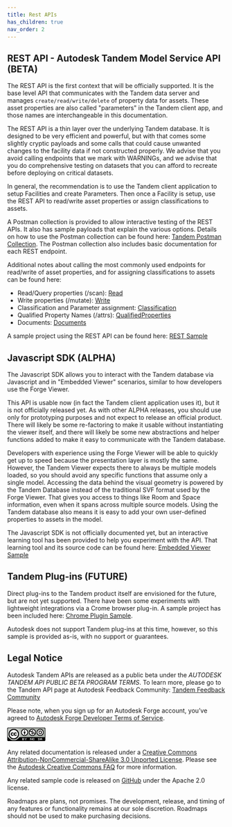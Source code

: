 ```yaml
---
title: Rest APIs
has_children: true
nav_order: 2
---
```


## REST API - Autodesk Tandem Model Service API (BETA)

The REST API is the first context that will be officially supported.  It is the base level API that communicates with the Tandem data server and manages `create/read/write/delete` of property data for assets. These asset properties are also called "parameters" in the Tandem client app, and those names are interchangeable in this documentation.

The REST API is a thin layer over the underlying Tandem database.  It is designed to be very efficient and powerful, but with that comes some slightly cryptic payloads and some calls that could cause unwanted changes to the facility data if not constructed properly.  We advise that you avoid calling endpoints that we mark with WARNINGs, and we advise that you do comprehensive testing on datasets that you can afford to recreate before deploying on critical datasets.

In general, the recommendation is to use the Tandem client application to setup Facilities and create Parameters. Then once a Facility is setup, use the REST API to read/write asset properties or assign classifications to assets.

A Postman collection is provided to allow interactive testing of the REST APIs.  It also has sample payloads that explain the various options. Details on how to use the Postman collection can be found here: [Tandem Postman Collection](API_postman.md).  The Postman collection also includes basic documentation for each REST endpoint.

Additional notes about calling the most commonly used endpoints for read/write of asset properties, and for assigning classifications to assets can be found here:

- Read/Query properties (/scan): [Read](API_scan.md)
- Write properties (/mutate): [Write](API_mutate.md)
- Classification and Parameter assignment: [Classification](API_classification.md)
- Qualified Property Names (/attrs): [QualifiedProperties](API_attrs.md)
- Documents: [Documents](API_docs.md)

A sample project using the REST API can be found here: [REST Sample](https://github.com/autodesk-tandem/tandem-sample-rest)

## Javascript SDK (ALPHA)

The Javascript SDK allows you to interact with the Tandem database via Javascript and in "Embedded Viewer" scenarios, similar to how developers use the Forge Viewer.

This API is usable now (in fact the Tandem client application uses it), but it is not officially released yet. As with other ALPHA releases, you should use only for prototyping purposes and not expect to release an official product. There will likely be some re-factoring to make it usable without instantiating the viewer itself, and there will likely be some new abstractions and helper functions added to make it easy to communicate with the Tandem database.

Developers with experience using the Forge Viewer will be able to quickly get up to speed because the presentation layer is mostly the same.  However, the Tandem Viewer expects there to always be multiple models loaded, so you should avoid any specific functions that assume only a single model. Accessing the data behind the visual geometry is powered by the Tandem Database instead of the traditional SVF format used by the Forge Viewer. That gives you access to things like Room and Space information, even when it spans across multiple source models. Using the Tandem database also means it is easy to add your own user-defined properties to assets in the model.

The Javascript SDK is not officially documented yet, but an interactive learning tool has been provided to help you experiment with the API. That learning tool and its source code can be found here: [Embedded Viewer Sample](https://github.com/autodesk-tandem/tandem-sample-emb-viewer)


## Tandem Plug-ins (FUTURE)

Direct plug-ins to the Tandem product itself are envisioned for the future, but are not yet supported. There have been some experiments with lightweight integrations via a Crome browser plug-in.  A sample project has been included here: [Chrome Plugin Sample](https://github.com/autodesk-tandem/tandem-sample-chrome-ext).

Autodesk does not support Tandem plug-ins at this time, however, so this sample is provided as-is, with no support or guarantees.


## Legal Notice

Autodesk Tandem APIs are released as a public beta under the _AUTODESK TANDEM API PUBLIC BETA PROGRAM TERMS_. To learn more, please go to the Tandem API page at Autodesk Feedback Community: [Tandem Feedback Community](https://feedback.autodesk.com/project/home.html?cap=0951fbaea16047758976fdb0db4d4502)

Please note, when you sign up for an Autodesk Forge account, you’ve agreed to [Autodesk Forge Developer Terms of Service](https://www.autodesk.com/company/legal-notices-trademarks/terms-of-service-autodesk360-web-services/forge-platform-web-services-api-terms-of-service).

![CreativeCommons](./img/CreativeCommons.png)

Any related documentation is released under a [Creative Commons Attribution-NonCommercial-ShareAlike 3.0 Unported License](https://creativecommons.org/licenses/by-nc-sa/3.0/). Please see the [Autodesk Creative Commons FAQ](https://knowledge.autodesk.com/customer-service/share-the-knowledge) for more information.

Any related sample code is released on [GitHub](https://github.com/autodesk-tandem) under the Apache 2.0 license.

Roadmaps are plans, not promises. The development, release, and timing of any features or functionality remains at our sole discretion. Roadmaps should not be used to make purchasing decisions.
